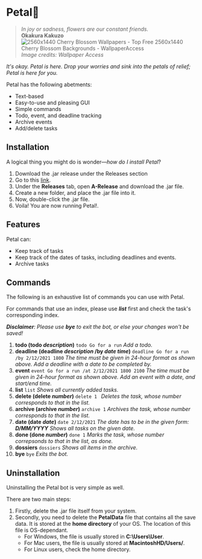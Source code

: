 # Petal🌸
> _In joy or sadness, flowers are our constant friends._  
> **Okakura Kakuzo**
![2560x1440 Cherry Blossom Wallpapers - Top Free 2560x1440 Cherry Blossom  Backgrounds - WallpaperAccess](https://wallpaperaccess.com/full/2400172.jpg)
*Image credits: Wallpaper Access*

*It's okay. Petal is here. Drop your worries and sink into the petals of relief; Petal is here for you.*

Petal has the following abetments:

-   Text-based
- Easy-to-use and pleasing GUI
-   Simple commands
-   Todo, event, and deadline tracking
-  Archive events
- Add/delete tasks

## [](https://github.com/wowsiddanth/ip/blob/master/README.md#installation)Installation

A logical thing you might do is wonder—_how do I install Petal_?

1. Download the .jar release under the Releases section
2.   Go to this  [link](https://github.com/wowsiddanth/ip).
3.  Under the  **Releases**  tab, open  **A-Release**  and download the .jar file.
4.  Create a new folder, and place the .jar file into it.
5.  Now, double-click the .jar file.
6. Voila! You are now running Petal!. 

## [](https://github.com/wowsiddanth/ip/blob/master/README.md#features)Features

Petal can:

-   Keep track of tasks
-   Keep track of the dates of tasks, including deadlines and events.
-  Archive tasks

## [](https://github.com/wowsiddanth/ip/blob/master/README.md#features) Commands
The following is an exhaustive list of commands you can use with Petal.

For commands that use an index, please use **_list_** first and check the task's corresponding
index.

*__Disclaimer__: Please use **bye** to exit the bot, or else your changes won't be saved!*
1. **todo (todo *description*)**
    ``
    todo Go for a run
    ``
    _Add a todo._
2. **deadline (deadline *description* /by *date* *time*)**
    ``
    deadline Go for a run /by 2/12/2021 1800
    ``
     *The time must be given in 24-hour format as shown above.*
    _Add a deadline with a date to be completed by._
3. **event**
    ``
    event Go for a run /at 2/12/2021 1800 2100
    ``
    *The time must be given in 24-hour format as shown above.*
    _Add an event with a date, and start/end time._
4.  **list** 
    ``
    list
    ``
    _Shows all currently added tasks._
5. **delete (delete *number*)**
    ``
    delete 1 
    ``
    _Deletes the task, whose number corresponds to that in the list._
6. **archive (archive *number*)**
    ``
    archive 1
    ``
    _Archives the task, whose number corresponds to that in the list._
8.  **date (date *date*)** 
``
    date 2/12/2021
    ``
    _The date has to be in the given form: **D/MM/YYYY**_
    _Shows all tasks on the given date._
9.  **done (done *number*)** 
    ``
    done 1
    ``
    _Marks the task, whose number correpsonds to that in the list, as done._
10.  **dossiers** 
    ``
    dossiers
    ``
    _Shows all items in the archive._
11.  **bye** 
    ``
    bye
    ``
    _Exits the bot._


## [](https://github.com/wowsiddanth/ip/blob/master/README.md#Uninstallation)Uninstallation

Uninstalling the Petal bot is very simple as well. 

There are two main steps:

1. Firstly, delete the .jar file itself from your system.
2. Secondly, you need to delete the **PetalData** file that contains all the save data.
It is stored at the __home directory__ of your OS.
The location of this file is OS-dependant.
	- For Windows, the file is usually stored in __C:\Users\User__.
	- For Mac users, the file is usually stored at __MacintoshHD/Users/__.
	- For Linux users, check the home directory.
